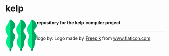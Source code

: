 # kelp
<img src="./kelp.svg" width="100" align="left">
<h4>repository for the kelp compiler project</h4>

---
logo by: 
Logo made by <a href="https://www.flaticon.com/authors/freepik" title="Freepik">Freepik</a> from <a href="https://www.flaticon.com/" title="Flaticon"> www.flaticon.com</a>
